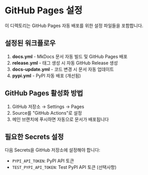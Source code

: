 # GitHub Pages 설정

이 디렉토리는 GitHub Pages 자동 배포를 위한 설정 파일들을 포함합니다.

## 설정된 워크플로우

1. **docs.yml** - MkDocs 문서 자동 빌드 및 GitHub Pages 배포
2. **release.yml** - 태그 생성 시 자동 GitHub Release 생성
3. **docs-update.yml** - 코드 변경 시 문서 자동 업데이트
4. **pypi.yml** - PyPI 자동 배포 (개선됨)

## GitHub Pages 활성화 방법

1. GitHub 저장소 → Settings → Pages
2. Source를 "GitHub Actions"로 설정
3. 메인 브랜치에 푸시하면 자동으로 문서가 배포됩니다

## 필요한 Secrets 설정

다음 Secrets을 GitHub 저장소에 설정해야 합니다:

- `PYPI_API_TOKEN`: PyPI API 토큰
- `TEST_PYPI_API_TOKEN`: Test PyPI API 토큰 (선택사항)
